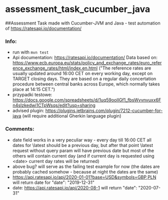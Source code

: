 # assessment_task_cucumber_java
##Assessment Task made with Cucumber-JVM and Java - test automation of https://ratesapi.io/documentation/

### Info:
* run with `mvn test`
* Api documentation: https://ratesapi.io/documentation/
Data based on: https://www.ecb.europa.eu/stats/policy_and_exchange_rates/euro_reference_exchange_rates/html/index.en.html
("The reference rates are usually updated around 16:00 CET on every working day, except on TARGET closing days. They are based on a regular daily concertation procedure between central banks across Europe, which normally takes place at 14:15 CET.")
* przypadki testowe: https://docs.google.com/spreadsheets/d/1uq59oolIGf1_fbsWvvnvuxx6Fn4sIzkedwi1CTpWsqs/edit?usp=sharing
* advised plugin: https://plugins.jetbrains.com/plugin/7212-cucumber-for-java (will require additional Gherkin language plugin)

### Comments:
* date field works in a very peculiar way - every day till 16:00 CET all dates for \latest should be a previous day, but after that point \latest request without query param will have previous date but most of the others will contain current day (and if current day is requested using \<date> current day rates will be returned)
* above bug? will serve as the failing test example for now (the dates are probably cached somehow - because at night the dates are the same)
* https://api.ratesapi.io/api/2020-01-01?base=USD&symbols=GBP,PLN will return date for "date": "2019-12-31"
* date: https://api.ratesapi.io/api/2020-08-1 will return "date": "2020-07-31"